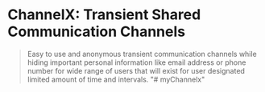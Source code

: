 # ChannelX: Transient Shared Communication Channels
> Easy to use and anonymous transient communication channels
> while hiding important personal information like email address or
> phone number for wide range of users that will exist for user
> designated limited amount of time and intervals.
"# myChannelx" 
